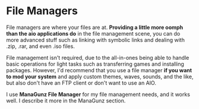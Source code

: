 # File Managers

File managers are where your files are at. **Providing a little more oomph than the aio applications do** in the file management scene, you can do more advanced stuff such as linking with symbolic links and dealing with .zip, .rar, and even .iso files.

File management isn't required, due to the all-in-ones being able to handle basic operations for light tasks such as transferring games and installing packages. However, I'd recommend that you use a file manager **if you want to mod your system** and apply custom themes, waves, sounds, and the like, but also don't have an FTP client or don't want to use an AIO.

I use **ManaGunz File Manager** for my file management needs, and it works well. I describe it more in the ManaGunz section.

